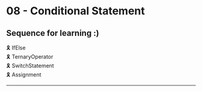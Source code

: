 # 08 - Conditional Statement

## Sequence for learning :)

🎗️ IfElse \
🎗️ TernaryOperator \
🎗️ SwitchStatement \
🎗️ Assignment

---
